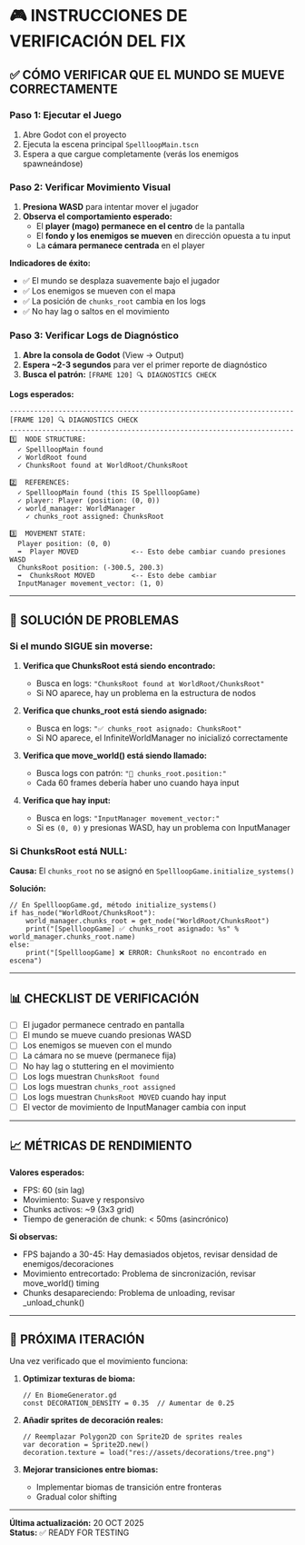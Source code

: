 # 🎮 INSTRUCCIONES DE VERIFICACIÓN DEL FIX

## ✅ CÓMO VERIFICAR QUE EL MUNDO SE MUEVE CORRECTAMENTE

### Paso 1: Ejecutar el Juego
1. Abre Godot con el proyecto
2. Ejecuta la escena principal `SpellloopMain.tscn`
3. Espera a que cargue completamente (verás los enemigos spawneándose)

### Paso 2: Verificar Movimiento Visual
1. **Presiona WASD** para intentar mover el jugador
2. **Observa el comportamiento esperado:**
   - El **player (mago) permanece en el centro** de la pantalla
   - El **fondo y los enemigos se mueven** en dirección opuesta a tu input
   - La **cámara permanece centrada** en el player

**Indicadores de éxito:**
- ✅ El mundo se desplaza suavemente bajo el jugador
- ✅ Los enemigos se mueven con el mapa
- ✅ La posición de `chunks_root` cambia en los logs
- ✅ No hay lag o saltos en el movimiento

### Paso 3: Verificar Logs de Diagnóstico
1. **Abre la consola de Godot** (View → Output)
2. **Espera ~2-3 segundos** para ver el primer reporte de diagnóstico
3. **Busca el patrón:** `[FRAME 120] 🔍 DIAGNOSTICS CHECK`

**Logs esperados:**
```
----------------------------------------------------------------------
[FRAME 120] 🔍 DIAGNOSTICS CHECK
----------------------------------------------------------------------
1️⃣  NODE STRUCTURE:
  ✓ SpellloopMain found
  ✓ WorldRoot found
  ✓ ChunksRoot found at WorldRoot/ChunksRoot

2️⃣  REFERENCES:
  ✓ SpellloopMain found (this IS SpellloopGame)
  ✓ player: Player (position: (0, 0))
  ✓ world_manager: WorldManager
    ✓ chunks_root assigned: ChunksRoot

3️⃣  MOVEMENT STATE:
  Player position: (0, 0)
  ➡️  Player MOVED             <-- Esto debe cambiar cuando presiones WASD
  ChunksRoot position: (-300.5, 200.3)
  ➡️  ChunksRoot MOVED         <-- Esto debe cambiar
  InputManager movement_vector: (1, 0)
```

---

## 🔴 SOLUCIÓN DE PROBLEMAS

### Si el mundo SIGUE sin moverse:

1. **Verifica que ChunksRoot está siendo encontrado:**
   - Busca en logs: `"ChunksRoot found at WorldRoot/ChunksRoot"`
   - Si NO aparece, hay un problema en la estructura de nodos

2. **Verifica que chunks_root está siendo asignado:**
   - Busca en logs: `"✅ chunks_root asignado: ChunksRoot"`
   - Si NO aparece, el InfiniteWorldManager no inicializó correctamente

3. **Verifica que move_world() está siendo llamado:**
   - Busca logs con patrón: `"🔄 chunks_root.position:"`
   - Cada 60 frames debería haber uno cuando haya input

4. **Verifica que hay input:**
   - Busca en logs: `"InputManager movement_vector:"`
   - Si es `(0, 0)` y presionas WASD, hay un problema con InputManager

### Si ChunksRoot está NULL:

**Causa:** El `chunks_root` no se asignó en `SpellloopGame.initialize_systems()`

**Solución:**
```gdscript
// En SpellloopGame.gd, método initialize_systems()
if has_node("WorldRoot/ChunksRoot"):
    world_manager.chunks_root = get_node("WorldRoot/ChunksRoot")
    print("[SpellloopGame] ✅ chunks_root asignado: %s" % world_manager.chunks_root.name)
else:
    print("[SpellloopGame] ❌ ERROR: ChunksRoot no encontrado en escena")
```

---

## 📊 CHECKLIST DE VERIFICACIÓN

- [ ] El jugador permanece centrado en pantalla
- [ ] El mundo se mueve cuando presionas WASD
- [ ] Los enemigos se mueven con el mundo
- [ ] La cámara no se mueve (permanece fija)
- [ ] No hay lag o stuttering en el movimiento
- [ ] Los logs muestran `ChunksRoot found`
- [ ] Los logs muestran `chunks_root assigned`
- [ ] Los logs muestran `ChunksRoot MOVED` cuando hay input
- [ ] El vector de movimiento de InputManager cambia con input

---

## 📈 MÉTRICAS DE RENDIMIENTO

**Valores esperados:**
- FPS: 60 (sin lag)
- Movimiento: Suave y responsivo
- Chunks activos: ~9 (3x3 grid)
- Tiempo de generación de chunk: < 50ms (asincrónico)

**Si observas:**
- FPS bajando a 30-45: Hay demasiados objetos, revisar densidad de enemigos/decoraciones
- Movimiento entrecortado: Problema de sincronización, revisar move_world() timing
- Chunks desapareciendo: Problema de unloading, revisar _unload_chunk()

---

## 🎯 PRÓXIMA ITERACIÓN

Una vez verificado que el movimiento funciona:

1. **Optimizar texturas de bioma:**
   ```gdscript
   // En BiomeGenerator.gd
   const DECORATION_DENSITY = 0.35  // Aumentar de 0.25
   ```

2. **Añadir sprites de decoración reales:**
   ```gdscript
   // Reemplazar Polygon2D con Sprite2D de sprites reales
   var decoration = Sprite2D.new()
   decoration.texture = load("res://assets/decorations/tree.png")
   ```

3. **Mejorar transiciones entre biomas:**
   - Implementar biomas de transición entre fronteras
   - Gradual color shifting

---

**Última actualización:** 20 OCT 2025  
**Status:** ✅ READY FOR TESTING
